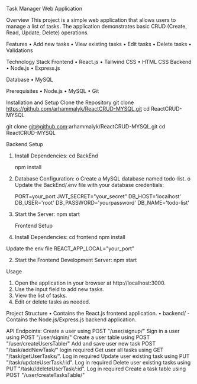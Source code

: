 Task Manager Web Application

Overview
    This project is a simple web application that allows users to manage a list of tasks. 
    The application demonstrates basic CRUD (Create, Read, Update, Delete) operations.

    
Features
  •	Add new tasks
  •	View existing tasks
  •	Edit tasks
  •	Delete tasks
  •	Validations
  
Technology Stack
  Frontend
  •	React.js
  •	Tailwind CSS
  •	HTML CSS
  Backend
  •	Node.js
  •	Express.js
  
Database
•	MySQL

Prerequisites
•	Node.js
•	MySQL
•	Git


Installation and Setup
Clone the Repository
  git clone https://github.com/arhammalyk/ReactCRUD-MYSQL.git
  cd ReactCRUD-MYSQL


  git clone git@github.com:arhammalyk/ReactCRUD-MYSQL.git
  cd ReactCRUD-MYSQL


Backend Setup
1.	Install Dependencies:
    cd BackEnd
  	
    npm install
  	
2.	Database Configuration:
    o	Create a MySQL database named todo-list.
    o	Update the BackEnd/.env file with your database credentials:

    PORT=your_port
    JWT_SECRET="your_secret"
    DB_HOST='localhost'
    DB_USER='root'
    DB_PASSWORD='yourpassword'
    DB_NAME='todo-list'
  	
3.	Start the Server:
    npm start
  	
    Frontend Setup
1.	Install Dependencies:
    cd frontend
    npm install

Update the env file
    REACT_APP_LOCAL="your_port"
    
2.	Start the Frontend Development Server:
    npm start
  	
Usage
  1.	Open the application in your browser at http://localhost:3000.
  2.	Use the input field to add new tasks.
  3.	View the list of tasks.
  4.	Edit or delete tasks as needed.
	
Project Structure
  •	Contains the React.js frontend application.
  •	backend/ - Contains the Node.js/Express.js backend application.

API Endpoints:
Create a user using POST "/user/signup/"
Sign in a user using POST "/user/signin/"
Create a user table using POST "/user/createUsersTable/"
Add and save user new task POST "/task/addNewTask/" login required
Get user all tasks using GET "/task/getUserTasks/". Log in required
Update user existing task using PUT "/task/updateUserTask/:id". Log in required
Delete user existing tasks using PUT "/task//deleteUserTask/:id". Log in required
Create a task table using POST "/user/createTasksTable/"
